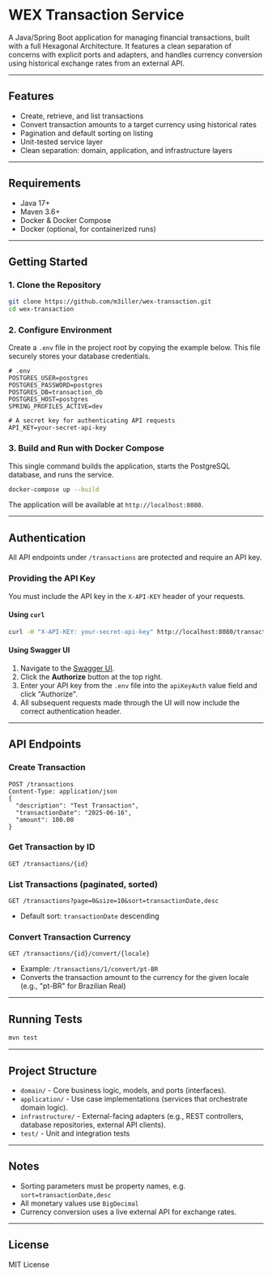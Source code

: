 # WEX Transaction Service

A Java/Spring Boot application for managing financial transactions, built with a full Hexagonal Architecture. It features a clean separation of concerns with explicit ports and adapters, and handles currency conversion using historical exchange rates from an external API.

---

## Features
- Create, retrieve, and list transactions
- Convert transaction amounts to a target currency using historical rates
- Pagination and default sorting on listing
- Unit-tested service layer
- Clean separation: domain, application, and infrastructure layers

---

## Requirements
- Java 17+
- Maven 3.6+
- Docker & Docker Compose
- Docker (optional, for containerized runs)

---

## Getting Started

### 1. Clone the Repository
```sh
git clone https://github.com/m3iller/wex-transaction.git
cd wex-transaction
```

### 2. Configure Environment
Create a `.env` file in the project root by copying the example below. This file securely stores your database credentials.

```env
# .env
POSTGRES_USER=postgres
POSTGRES_PASSWORD=postgres
POSTGRES_DB=transaction_db
POSTGRES_HOST=postgres
SPRING_PROFILES_ACTIVE=dev

# A secret key for authenticating API requests
API_KEY=your-secret-api-key
```

### 3. Build and Run with Docker Compose
This single command builds the application, starts the PostgreSQL database, and runs the service.
```sh
docker-compose up --build
```
The application will be available at `http://localhost:8080`.

---

## Authentication

All API endpoints under `/transactions` are protected and require an API key.

### Providing the API Key
You must include the API key in the `X-API-KEY` header of your requests.

#### Using `curl`
```sh
curl -H "X-API-KEY: your-secret-api-key" http://localhost:8080/transactions/1
```

#### Using Swagger UI
1.  Navigate to the [Swagger UI](http://localhost:8080/swagger-ui.html).
2.  Click the **Authorize** button at the top right.
3.  Enter your API key from the `.env` file into the `apiKeyAuth` value field and click "Authorize".
4.  All subsequent requests made through the UI will now include the correct authentication header.

---

## API Endpoints

### Create Transaction
```
POST /transactions
Content-Type: application/json
{
  "description": "Test Transaction",
  "transactionDate": "2025-06-16",
  "amount": 100.00
}
```

### Get Transaction by ID
```
GET /transactions/{id}
```

### List Transactions (paginated, sorted)
```
GET /transactions?page=0&size=10&sort=transactionDate,desc
```
- Default sort: `transactionDate` descending

### Convert Transaction Currency
```
GET /transactions/{id}/convert/{locale}
```
- Example: `/transactions/1/convert/pt-BR`
- Converts the transaction amount to the currency for the given locale (e.g., "pt-BR" for Brazilian Real)

---

## Running Tests
```sh
mvn test
```

---

## Project Structure
- `domain/` - Core business logic, models, and ports (interfaces).
- `application/` - Use case implementations (services that orchestrate domain logic).
- `infrastructure/` - External-facing adapters (e.g., REST controllers, database repositories, external API clients).
- `test/` - Unit and integration tests

---

## Notes
- Sorting parameters must be property names, e.g. `sort=transactionDate,desc`
- All monetary values use `BigDecimal`
- Currency conversion uses a live external API for exchange rates.

---

## License
MIT License

